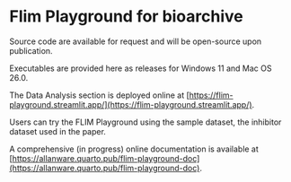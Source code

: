 # Flim Playground for bioarchive

Source code are available for request and will be open-source upon publication. 

Executables are provided here as releases for Windows 11 and Mac OS 26.0. 

The Data Analysis section is deployed online at [https://flim-playground.streamlit.app/](https://flim-playground.streamlit.app/). 

Users can try the FLIM Playground using the sample dataset, the inhibitor dataset used in the paper.

A comprehensive (in progress) online documentation is available at [https://allanware.quarto.pub/flim-playground-doc](https://allanware.quarto.pub/flim-playground-doc). 
